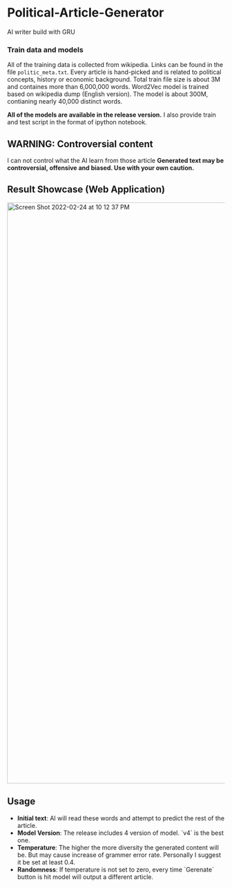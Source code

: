 # Political-Article-Generator
AI writer build with GRU

### Train data and models
All of the training data is collected from wikipedia. Links can be found in the file `politic_meta.txt`. Every article is hand-picked and is related to political concepts, history or economic background. Total train file size is about 3M and containes more than 6,000,000 words.
Word2Vec model is trained based on wikipedia dump (English version). The model is about 300M, contianing nearly 40,000 distinct words.

**All of the models are available in the release version.** I also provide train and test script in the format of ipython notebook.

## WARNING: Controversial content  
I can not control what the AI learn from those article
**Generated text may be controversial, offensive and biased. Use with your own caution.**

## Result Showcase (Web Application)

<img width="1346" alt="Screen Shot 2022-02-24 at 10 12 37 PM" src="https://user-images.githubusercontent.com/63455223/155540838-1e5e323c-f24a-43f6-9273-f27aceb8d2d6.png">

## Usage
<ul>
    <li> <b>Initial text</b>: AI will read these words and attempt to predict the rest of the article.
    <li> <b>Model Version</b>: The release includes 4 version of model. `v4` is the best one.
    <li> <b>Temperature</b>: The higher the more diversity the generated content will be. But may cause increase of grammer error rate. Personally I suggest it be set at least 0.4.  
    <li> <b>Randomness</b>: If temperature is not set to zero, every time `Gerenate` button is hit model will output a different article.
</ul>
